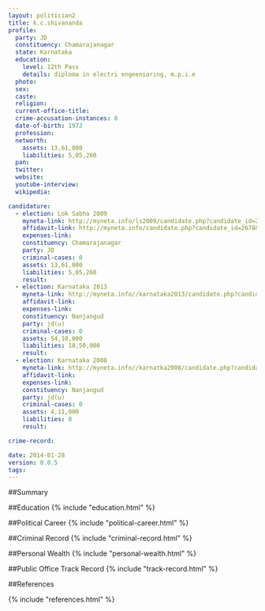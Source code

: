 ```yaml
---
layout: politician2
title: k.c.shivananda
profile: 
  party: JD
  constituency: Chamarajanagar
  state: Karnataka
  education: 
    level: 12th Pass
    details: diploma in electri engeeniaring, m.p.i.e
  photo: 
  sex: 
  caste: 
  religion: 
  current-office-title: 
  crime-accusation-instances: 0
  date-of-birth: 1973
  profession: 
  networth: 
    assets: 13,61,000
    liabilities: 5,05,260
  pan: 
  twitter: 
  website: 
  youtube-interview: 
  wikipedia: 

candidature: 
  - election: Lok Sabha 2009
    myneta-link: http://myneta.info/ls2009/candidate.php?candidate_id=2678
    affidavit-link: http://myneta.info/candidate.php?candidate_id=2678&scan=original
    expenses-link: 
    constituency: Chamarajanagar 
    party: JD
    criminal-cases: 0
    assets: 13,61,000
    liabilities: 5,05,260
    result:  
  - election: Karnataka 2013
    myneta-link: http://myneta.info//karnataka2013/candidate.php?candidate_id=2584
    affidavit-link: 
    expenses-link: 
    constituency: Nanjangud 
    party: jd(u)
    criminal-cases: 0
    assets: 54,10,000
    liabilities: 18,50,000
    result:  
  - election: Karnataka 2008
    myneta-link: http://myneta.info//karnatka2008/candidate.php?candidate_id=1786
    affidavit-link: 
    expenses-link: 
    constituency: Nanjangud 
    party: jd(u)
    criminal-cases: 0
    assets: 4,11,000
    liabilities: 0
    result:  

crime-record: 

date: 2014-01-28
version: 0.0.5
tags: 
---
```

##Summary


##Education
{% include "education.html" %}


##Political Career
{% include "political-career.html" %}


##Criminal Record
{% include "criminal-record.html" %}


##Personal Wealth
{% include "personal-wealth.html" %}


##Public Office Track Record
{% include "track-record.html" %}


##References


{% include "references.html" %}